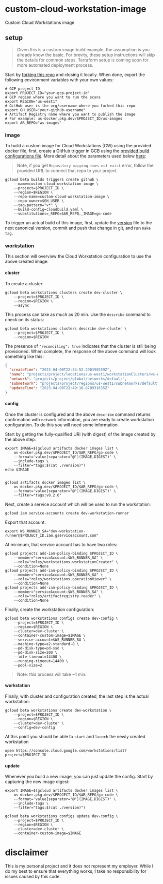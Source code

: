 # custom-cloud-workstation-image

Custom Cloud Workstations image

## setup

> Given this is a custom image build example, the assumption is you already know the basic. For brevity, these setup instructions will skip the details for common steps. Terraform setup is coming soon for more automated deployment process.

Start by [forking this repo](https://github.com/mchmarny/custom-cloud-workstation-image/fork) and closing it locally. When done, export the following environment variables with your own values: 

```shell
# GCP project ID
export PROJECT_ID="your-gcp-project-id"
# GCP region where you want to run the scans
export REGION="us-west1"
# GitHub user is the org/username where you forked this repo 
export GH_USER="your-github-username"
# Artifact Registry name where you want to publish the image
# For example: us-docker.pkg.dev/$PROJECT_ID/ws-images
export AR_REPO="ws-images"
```

### image

To build a custom image for Cloud Workstations (CW) using the provided docker file, first, create a GitHub trigger in GCB using the [provided build configurations file](cloudbuild.yaml). More detail about the parameters used below [here](https://cloud.google.com/build/docs/automating-builds/create-manage-triggers#build_trigger):

> Note, if you get `Repository mapping does not exist` error, follow the provided URL to connect that repo to your project.

```shell
gcloud beta builds triggers create github \
    --name=custom-cloud-workstation-image \
    --project=$PROJECT_ID \
    --region=$REGION \
    --repo-name=custom-cloud-workstation-image \
    --repo-owner=$GH_USER \
    --tag-pattern="v*" \
    --build-config=cloudbuild.yaml \
    --substitutions=_REPO=$AR_REPO,_IMAGE=go-code
```

To trigger an actual build of this image, first, update the [version](./version) file to the next canonical version, commit and push that change in git, and run `make tag`.

### workstation 

This section will overview the Cloud Workstation configuration to use the above created image: 

#### cluster 

To create a cluster: 

```shell
gcloud beta workstations clusters create dev-cluster \
    --project=$PROJECT_ID \
    --region=$REGION \
    --async
```

This process can take as much as 20 min. Use the `describe` command to check on its status:

```shell
gcloud beta workstations clusters describe dev-cluster \
    --project=$PROJECT_ID \
    --region=$REGION
```

The presence of `"reconciling": true` indicates that the cluster is still being provisioned. When complete, the response of the above command will look something like this: 

```json
{
  "createTime": "2023-04-08T22:34:52.290190289Z",
  "name": "projects/project/locations/us-west1/workstationClusters/ws-demo-cluster",
  "network": "projects/project/global/networks/default",
  "subnetwork": "projects/project/regions/us-west1/subnetworks/default",
  "updateTime": "2023-04-08T22:49:16.878931635Z"
}
```

#### config

Once the cluster is configured and the above `describe` command returns confirmation with `network` information, you are ready to create workstation configuration. To do this you will need some information. 

Start by getting the fully-qualified URI (with digest) of the image created by the above step:

```shell
export IMAGE=$(gcloud artifacts docker images list \
    us-docker.pkg.dev/$PROJECT_ID/$AR_REPO/go-code \
    --format='value[separator="@"](IMAGE,DIGEST)' \
    --include-tags \
    --filter="tags:$(cat ./version)")
echo $IMAGE


gcloud artifacts docker images list \
    us-docker.pkg.dev/$PROJECT_ID/$AR_REPO/go-code \
    --format='value[separator="@"](IMAGE,DIGEST)' \
    --filter="tags:v0.2.0"
```

Next, create a service account which will be used to run the workstation: 

```shell
gcloud iam service-accounts create dev-workstation-runner
```

Export that account: 

```shell
export WS_RUNNER_SA="dev-workstation-runner@$PROJECT_ID.iam.gserviceaccount.com"
```

At minimum, that service account has to have two roles: 

```shell
gcloud projects add-iam-policy-binding $PROJECT_ID \
    --member="serviceAccount:$WS_RUNNER_SA" \
    --role="roles/workstations.workstationCreator" \
    --condition=None
gcloud projects add-iam-policy-binding $PROJECT_ID \
    --member="serviceAccount:$WS_RUNNER_SA" \
    --role="roles/workstations.operationViewer" \
    --condition=None
gcloud projects add-iam-policy-binding $PROJECT_ID \
    --member="serviceAccount:$WS_RUNNER_SA" \
    --role="roles/artifactregistry.reader" \
    --condition=None
```

Finally, create the workstation configuration: 

```shell
gcloud beta workstations configs create dev-config \
    --project=$PROJECT_ID \
    --region=$REGION \
    --cluster=dev-cluster \
    --container-custom-image=$IMAGE \
    --service-account=$WS_RUNNER_SA \
    --machine-type=e2-standard-8 \
    --pd-disk-type=pd-ssd \
    --pd-disk-size=200 \
    --idle-timeout=14400 \
    --running-timeout=14400 \
    --pool-size=2
```

> Note: this process will take ~1 min.

#### workstation 

Finally, with cluster and configuration created, the last step is the actual workstation:

```shell
gcloud beta workstations create dev-workstation \
    --project=$PROJECT_ID \
    --region=$REGION \
    --cluster=dev-cluster \
    --config=dev-config
```

At this point you should be able to `start` and `launch` the newly created workstation

```shell
open https://console.cloud.google.com/workstations/list?project=$PROJECT_ID
```

#### update

Whenever you build a new image, you can just update the config. Start by capturing the new image digest:

```shell
export IMAGE=$(gcloud artifacts docker images list \
    us-docker.pkg.dev/$PROJECT_ID/$AR_REPO/go-code \
    --format='value[separator="@"](IMAGE,DIGEST)' \
    --include-tags \
    --filter="tags:$(cat ./version)")
```

```shell
gcloud beta workstations configs update dev-config \
    --project=$PROJECT_ID \
    --region=$REGION \
    --cluster=dev-cluster \
    --container-custom-image=$IMAGE
```

# disclaimer

This is my personal project and it does not represent my employer. While I do my best to ensure that everything works, I take no responsibility for issues caused by this code.